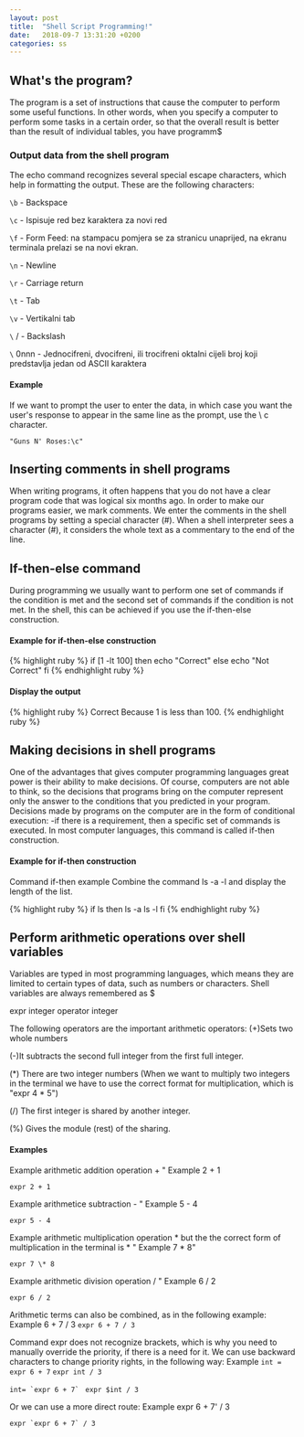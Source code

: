 ```yaml
---
layout: post
title:  "Shell Script Programming!"
date:   2018-09-7 13:31:20 +0200
categories: ss
---
```


## What's the program?

The program is a set of instructions that cause the computer to perform some useful functions.
In other words, when you specify a computer to perform some tasks in a certain order, so that the overall result is better than the result of individual tables, you have programm$

### Output data from the shell program

The echo command recognizes several special escape characters, which help in formatting the output.
These are the following characters:

`\b` - Backspace

`\c` - Ispisuje red bez karaktera za novi red

`\f` - Form Feed: na stampacu pomjera se za stranicu unaprijed, na ekranu terminala prelazi se na novi ekran.

`\n` - Newline

`\r` - Carriage return

`\t` - Tab

`\v` - Vertikalni tab

`\` / - Backslash

`\` 0nnn - Jednocifreni, dvocifreni, ili trocifreni oktalni cijeli broj koji predstavlja jedan od ASCII karaktera


#### Example

If we want to prompt the user to enter the data, in which case you want the user's response to appear in the same line as the prompt, use the \ c character.

``` "Guns N' Roses:\c" ```

## Inserting comments in shell programs

When writing programs, it often happens that you do not have a clear program code that was logical six months ago.
In order to make our programs easier, we mark comments. We enter the comments in the shell programs by setting a special character (#).
When a shell interpreter sees a character (#), it considers the whole text as a commentary to the end of the line.

## If-then-else command

During programming we usually want to perform one set of commands if the condition is met and the second set of commands if the condition is not met.
In the shell, this can be achieved if you use the if-then-else construction.

#### Example for if-then-else construction

{% highlight ruby %}
if [1 -lt 100]
  then
    echo "Correct"
  else
    echo "Not Correct"
fi
{% endhighlight ruby %}

#### Display the output

{% highlight ruby %}
Correct
Because 1 is less than 100.
{% endhighlight ruby %}


## Making decisions in shell programs
One of the advantages that gives computer programming languages great power is their ability to make decisions.
Of course, computers are not able to think, so the decisions that programs bring on the computer represent only the answer to the conditions that you predicted in your program.
Decisions made by programs on the computer are in the form of conditional execution:
-if there is a requirement, then a specific set of commands is executed.
In most computer languages, this command is called if-then construction.

#### Example for if-then construction
Command if-then example
Combine the command ls -a -l and display the length of the list.

{% highlight ruby %}
if ls
  then
    ls -a
    ls -l
fi
{% endhighlight ruby %}


## Perform arithmetic operations over shell variables

Variables are typed in most programming languages, which means they are limited to certain types of data, such as numbers or characters. Shell variables are always remembered as $

expr integer operator integer

The following operators are the important arithmetic operators:
(+)Sets two whole numbers

(-)It subtracts the second full integer from the first full integer.

(*) There are two integer numbers (When we want to multiply two integers in the terminal we have to use the correct format for multiplication, which is "expr 4 * 5")

(/) The first integer is shared by another integer.

(%) Gives the module (rest) of the sharing.

#### Examples

Example arithmetic addition operation + "
Example 2 + 1

```expr 2 + 1```

Example arithmetice subtraction - "
Example 5 - 4

```expr 5 - 4```

Example arithmetic multiplication operation * but the the correct form of multiplication in the terminal is \* "
Example 7 \* 8"

```expr 7 \* 8```

Example arithmetic division operation / "
Example 6 / 2

```expr 6 / 2```

Arithmetic terms can also be combined, as in the following example:
Example 6 + 7 / 3
```expr 6 + 7 / 3```

Command expr does not recognize brackets, which is why you need to manually override the priority, if there is a need for it.
We can use backward characters to change priority rights, in the following way:
Example
```int = expr 6 + 7```
```expr int / 3```

```int= `expr 6 + 7` ```
```expr $int / 3```

Or we can use a more direct route:
Example expr 6 + 7' / 3

```expr `expr 6 + 7` / 3```
